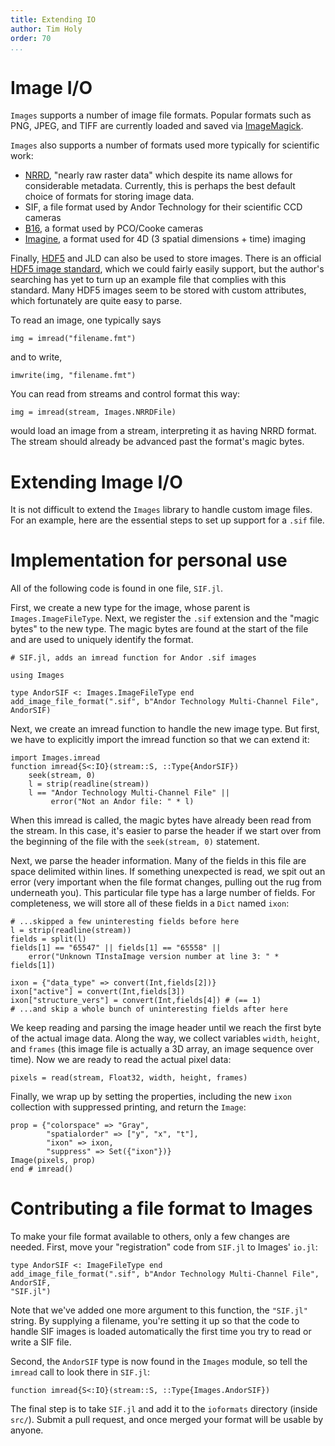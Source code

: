 ```yaml
---
title: Extending IO
author: Tim Holy
order: 70
...
```


<h1>Image I/O</h1>

`Images` supports a number of image file formats. Popular formats such as PNG,
JPEG, and TIFF are currently loaded and saved via
[ImageMagick](http://www.imagemagick.org/script/index.php).

`Images` also supports a number of formats used more typically for scientific
work:

- [NRRD](http://teem.sourceforge.net/nrrd/), "nearly raw raster data" which
  despite its name allows for considerable metadata. Currently, this is perhaps
  the best default choice of formats for storing image data.
- SIF, a file format used by Andor Technology for their scientific CCD cameras
- [B16](http://www.pco.de/links/), a format used by PCO/Cooke cameras
- [Imagine](http://holylab.wustl.edu/), a format used for 4D (3 spatial
  dimensions + time) imaging

Finally, [HDF5](https://github.com/timholy/HDF5.jl) and JLD can also be used to
store images. There is an official
[HDF5 image standard](http://www.hdfgroup.org/HDF5/doc/ADGuide/ImageSpec.html),
which we could fairly easily support, but the author's searching has yet to turn
up an example file that complies with this standard.  Many HDF5 images seem to
be stored with custom attributes, which fortunately are quite easy to parse.

To read an image, one typically says

```{.julia execute="false"}
img = imread("filename.fmt")
```

and to write,

```{.julia execute="false"}
imwrite(img, "filename.fmt")
```

You can read from streams and control format this way:

```{.julia execute="false"}
img = imread(stream, Images.NRRDFile)
```

would load an image from a stream, interpreting it as having NRRD format. The
stream should already be advanced past the format's magic bytes.

# Extending Image I/O

It is not difficult to extend the `Images` library to handle custom image files.
For an example, here are the essential steps to set up support for a `.sif`
file.

# Implementation for personal use

All of the following code is found in one file, `SIF.jl`.

First, we create a new type for the image, whose parent is
`Images.ImageFileType`.  Next, we register the `.sif` extension and the "magic
bytes" to the new type.  The magic bytes are found at the start of the file and
are used to uniquely identify the format.

```{.julia execute="false"}
# SIF.jl, adds an imread function for Andor .sif images

using Images

type AndorSIF <: Images.ImageFileType end
add_image_file_format(".sif", b"Andor Technology Multi-Channel File", AndorSIF)
```

Next, we create an imread function to handle the new image type.  But
first, we have to explicitly import the imread function so that we can
extend it:

```{.julia execute="false"}
import Images.imread
function imread{S<:IO}(stream::S, ::Type{AndorSIF})
    seek(stream, 0)
    l = strip(readline(stream))
    l == "Andor Technology Multi-Channel File" ||
         error("Not an Andor file: " * l)
```

When this imread is called, the magic bytes have already been read from the
stream.  In this case, it's easier to parse the header if we start over from the
beginning of the file with the `seek(stream, 0)` statement.

Next, we parse the header information.  Many of the fields in this file are
space delimited within lines.  If something unexpected is read, we spit out an
error (very important when the file format changes, pulling out the rug from
underneath you).  This particular file type has a large number of fields.  For
completeness, we will store all of these fields in a `Dict` named `ixon`:

```{.julia execute="false"}
# ...skipped a few uninteresting fields before here
l = strip(readline(stream))
fields = split(l)
fields[1] == "65547" || fields[1] == "65558" ||
    error("Unknown TInstaImage version number at line 3: " * fields[1])

ixon = {"data_type" => convert(Int,fields[2])}
ixon["active"] = convert(Int,fields[3])
ixon["structure_vers"] = convert(Int,fields[4]) # (== 1)
# ...and skip a whole bunch of uninteresting fields after here
```

We keep reading and parsing the image header until we reach the first byte of
the actual image data.  Along the way, we collect variables `width`, `height`,
and `frames` (this image file is actually a 3D array, an image sequence over
time).  Now we are ready to read the actual pixel data:

```{.julia execute="false"}
pixels = read(stream, Float32, width, height, frames)
```

Finally, we wrap up by setting the properties, including the new `ixon`
collection with suppressed printing, and return the `Image`:

```{.julia execute="false"}
prop = {"colorspace" => "Gray",
        "spatialorder" => ["y", "x", "t"],
        "ixon" => ixon,
        "suppress" => Set({"ixon"})}
Image(pixels, prop)
end # imread()
```

# Contributing a file format to Images

To make your file format available to others, only a few changes are needed.
First, move your "registration" code from `SIF.jl` to Images' `io.jl`:

```{.julia execute="false"}
type AndorSIF <: ImageFileType end
add_image_file_format(".sif", b"Andor Technology Multi-Channel File", AndorSIF,
"SIF.jl")
```

Note that we've added one more argument to this function, the
`"SIF.jl"` string. By supplying a filename, you're setting it up
so that the code to handle SIF images is loaded automatically the
first time you try to read or write a SIF file.

Second, the `AndorSIF` type is now found in the `Images` module, so
tell the `imread` call to look there in `SIF.jl`:

```{.julia execute="false"}
function imread{S<:IO}(stream::S, ::Type{Images.AndorSIF})
```

The final step is to take `SIF.jl` and add it to the `ioformats`
directory (inside `src/`). Submit a pull request, and once merged your
format will be usable by anyone.
